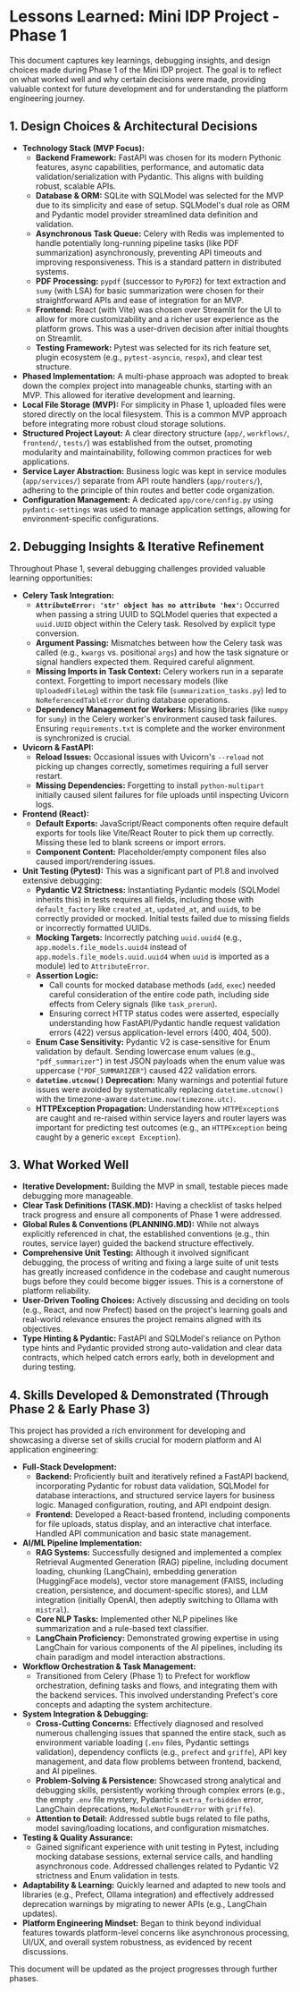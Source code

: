 # Lessons Learned: Mini IDP Project - Phase 1

This document captures key learnings, debugging insights, and design choices made during Phase 1 of the Mini IDP project. The goal is to reflect on what worked well and why certain decisions were made, providing valuable context for future development and for understanding the platform engineering journey.

## 1. Design Choices & Architectural Decisions

*   **Technology Stack (MVP Focus):**
    *   **Backend Framework:** FastAPI was chosen for its modern Pythonic features, async capabilities, performance, and automatic data validation/serialization with Pydantic. This aligns with building robust, scalable APIs.
    *   **Database & ORM:** SQLite with SQLModel was selected for the MVP due to its simplicity and ease of setup. SQLModel's dual role as ORM and Pydantic model provider streamlined data definition and validation.
    *   **Asynchronous Task Queue:** Celery with Redis was implemented to handle potentially long-running pipeline tasks (like PDF summarization) asynchronously, preventing API timeouts and improving responsiveness. This is a standard pattern in distributed systems.
    *   **PDF Processing:** `pypdf` (successor to `PyPDF2`) for text extraction and `sumy` (with LSA) for basic summarization were chosen for their straightforward APIs and ease of integration for an MVP.
    *   **Frontend:** React (with Vite) was chosen over Streamlit for the UI to allow for more customizability and a richer user experience as the platform grows. This was a user-driven decision after initial thoughts on Streamlit.
    *   **Testing Framework:** Pytest was selected for its rich feature set, plugin ecosystem (e.g., `pytest-asyncio`, `respx`), and clear test structure.
*   **Phased Implementation:** A multi-phase approach was adopted to break down the complex project into manageable chunks, starting with an MVP. This allowed for iterative development and learning.
*   **Local File Storage (MVP):** For simplicity in Phase 1, uploaded files were stored directly on the local filesystem. This is a common MVP approach before integrating more robust cloud storage solutions.
*   **Structured Project Layout:** A clear directory structure (`app/`, `workflows/`, `frontend/`, `tests/`) was established from the outset, promoting modularity and maintainability, following common practices for web applications.
*   **Service Layer Abstraction:** Business logic was kept in service modules (`app/services/`) separate from API route handlers (`app/routers/`), adhering to the principle of thin routes and better code organization.
*   **Configuration Management:** A dedicated `app/core/config.py` using `pydantic-settings` was used to manage application settings, allowing for environment-specific configurations.

## 2. Debugging Insights & Iterative Refinement

Throughout Phase 1, several debugging challenges provided valuable learning opportunities:

*   **Celery Task Integration:**
    *   **`AttributeError: 'str' object has no attribute 'hex'`:** Occurred when passing a string UUID to SQLModel queries that expected a `uuid.UUID` object within the Celery task. Resolved by explicit type conversion.
    *   **Argument Passing:** Mismatches between how the Celery task was called (e.g., `kwargs` vs. positional `args`) and how the task signature or signal handlers expected them. Required careful alignment.
    *   **Missing Imports in Task Context:** Celery workers run in a separate context. Forgetting to import necessary models (like `UploadedFileLog`) within the task file (`summarization_tasks.py`) led to `NoReferencedTableError` during database operations.
    *   **Dependency Management for Workers:** Missing libraries (like `numpy` for `sumy`) in the Celery worker's environment caused task failures. Ensuring `requirements.txt` is complete and the worker environment is synchronized is crucial.
*   **Uvicorn & FastAPI:**
    *   **Reload Issues:** Occasional issues with Uvicorn's `--reload` not picking up changes correctly, sometimes requiring a full server restart.
    *   **Missing Dependencies:** Forgetting to install `python-multipart` initially caused silent failures for file uploads until inspecting Uvicorn logs.
*   **Frontend (React):**
    *   **Default Exports:** JavaScript/React components often require default exports for tools like Vite/React Router to pick them up correctly. Missing these led to blank screens or import errors.
    *   **Component Content:** Placeholder/empty component files also caused import/rendering issues.
*   **Unit Testing (Pytest):** This was a significant part of P1.8 and involved extensive debugging:
    *   **Pydantic V2 Strictness:** Instantiating Pydantic models (SQLModel inherits this) in tests requires all fields, including those with `default_factory` like `created_at`, `updated_at`, and `uuid`s, to be correctly provided or mocked. Initial tests failed due to missing fields or incorrectly formatted UUIDs.
    *   **Mocking Targets:** Incorrectly patching `uuid.uuid4` (e.g., `app.models.file_models.uuid4` instead of `app.models.file_models.uuid.uuid4` when `uuid` is imported as a module) led to `AttributeError`.
    *   **Assertion Logic:**
        *   Call counts for mocked database methods (`add`, `exec`) needed careful consideration of the entire code path, including side effects from Celery signals (like `task_prerun`).
        *   Ensuring correct HTTP status codes were asserted, especially understanding how FastAPI/Pydantic handle request validation errors (422) versus application-level errors (400, 404, 500).
    *   **Enum Case Sensitivity:** Pydantic V2 is case-sensitive for Enum validation by default. Sending lowercase enum values (e.g., `"pdf_summarizer"`) in test JSON payloads when the enum value was uppercase (`"PDF_SUMMARIZER"`) caused 422 validation errors.
    *   **`datetime.utcnow()` Deprecation:** Many warnings and potential future issues were avoided by systematically replacing `datetime.utcnow()` with the timezone-aware `datetime.now(timezone.utc)`.
    *   **HTTPException Propagation:** Understanding how `HTTPException`s are caught and re-raised within service layers and router layers was important for predicting test outcomes (e.g., an `HTTPException` being caught by a generic `except Exception`).

## 3. What Worked Well

*   **Iterative Development:** Building the MVP in small, testable pieces made debugging more manageable.
*   **Clear Task Definitions (TASK.MD):** Having a checklist of tasks helped track progress and ensure all components of Phase 1 were addressed.
*   **Global Rules & Conventions (PLANNING.MD):** While not always explicitly referenced in chat, the established conventions (e.g., thin routes, service layer) guided the backend structure effectively.
*   **Comprehensive Unit Testing:** Although it involved significant debugging, the process of writing and fixing a large suite of unit tests has greatly increased confidence in the codebase and caught numerous bugs before they could become bigger issues. This is a cornerstone of platform reliability.
*   **User-Driven Tooling Choices:** Actively discussing and deciding on tools (e.g., React, and now Prefect) based on the project's learning goals and real-world relevance ensures the project remains aligned with its objectives.
*   **Type Hinting & Pydantic:** FastAPI and SQLModel's reliance on Python type hints and Pydantic provided strong auto-validation and clear data contracts, which helped catch errors early, both in development and during testing.

## 4. Skills Developed & Demonstrated (Through Phase 2 & Early Phase 3)

This project has provided a rich environment for developing and showcasing a diverse set of skills crucial for modern platform and AI application engineering:

*   **Full-Stack Development:**
    *   **Backend:** Proficiently built and iteratively refined a FastAPI backend, incorporating Pydantic for robust data validation, SQLModel for database interactions, and structured service layers for business logic. Managed configuration, routing, and API endpoint design.
    *   **Frontend:** Developed a React-based frontend, including components for file uploads, status display, and an interactive chat interface. Handled API communication and basic state management.
*   **AI/ML Pipeline Implementation:**
    *   **RAG Systems:** Successfully designed and implemented a complex Retrieval Augmented Generation (RAG) pipeline, including document loading, chunking (LangChain), embedding generation (HuggingFace models), vector store management (FAISS, including creation, persistence, and document-specific stores), and LLM integration (initially OpenAI, then adeptly switching to Ollama with `mistral`).
    *   **Core NLP Tasks:** Implemented other NLP pipelines like summarization and a rule-based text classifier.
    *   **LangChain Proficiency:** Demonstrated growing expertise in using LangChain for various components of the AI pipelines, including its chain paradigm and model interaction abstractions.
*   **Workflow Orchestration & Task Management:**
    *   Transitioned from Celery (Phase 1) to Prefect for workflow orchestration, defining tasks and flows, and integrating them with the backend services. This involved understanding Prefect's core concepts and adapting the system architecture.
*   **System Integration & Debugging:**
    *   **Cross-Cutting Concerns:** Effectively diagnosed and resolved numerous challenging issues that spanned the entire stack, such as environment variable loading (`.env` files, Pydantic settings validation), dependency conflicts (e.g., `prefect` and `griffe`), API key management, and data flow problems between frontend, backend, and AI pipelines.
    *   **Problem-Solving & Persistence:** Showcased strong analytical and debugging skills, persistently working through complex errors (e.g., the empty `.env` file mystery, Pydantic's `extra_forbidden` error, LangChain deprecations, `ModuleNotFoundError` with `griffe`).
    *   **Attention to Detail:** Addressed subtle bugs related to file paths, model saving/loading locations, and configuration mismatches.
*   **Testing & Quality Assurance:**
    *   Gained significant experience with unit testing in Pytest, including mocking database sessions, external service calls, and handling asynchronous code. Addressed challenges related to Pydantic V2 strictness and Enum validation in tests.
*   **Adaptability & Learning:** Quickly learned and adapted to new tools and libraries (e.g., Prefect, Ollama integration) and effectively addressed deprecation warnings by migrating to newer APIs (e.g., LangChain updates).
*   **Platform Engineering Mindset:** Began to think beyond individual features towards platform-level concerns like asynchronous processing, UI/UX, and overall system robustness, as evidenced by recent discussions.

This document will be updated as the project progresses through further phases. 